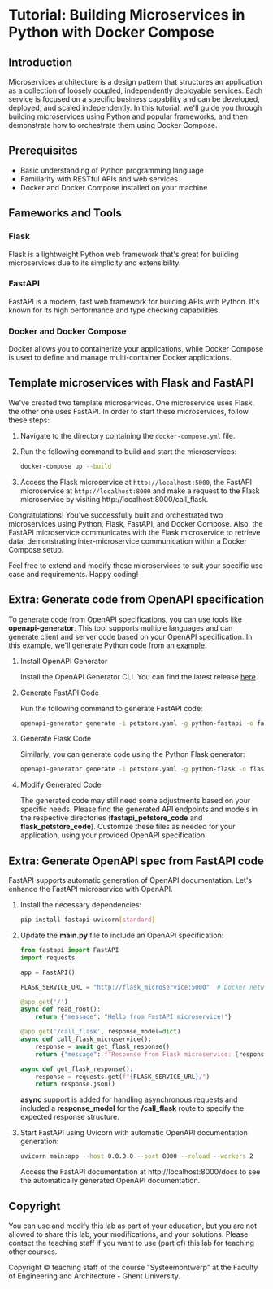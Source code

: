 # Tutorial: Building Microservices in Python with Docker Compose

## Introduction

Microservices architecture is a design pattern that structures an application as a collection of loosely coupled, independently deployable services. Each service is focused on a specific business capability and can be developed, deployed, and scaled independently. In this tutorial, we'll guide you through building microservices using Python and popular frameworks, and then demonstrate how to orchestrate them using Docker Compose.

## Prerequisites

* Basic understanding of Python programming language
* Familiarity with RESTful APIs and web services
* Docker and Docker Compose installed on your machine

## Fameworks and Tools

### Flask

Flask is a lightweight Python web framework that's great for building microservices due to its simplicity and extensibility.

### FastAPI

FastAPI is a modern, fast web framework for building APIs with Python. It's known for its high performance and type checking capabilities.

### Docker and Docker Compose

Docker allows you to containerize your applications, while Docker Compose is used to define and manage multi-container Docker applications.

## Template microservices with Flask and FastAPI

We've created two template microservices. One microservice uses Flask, the other one uses FastAPI. In order to start these microservices, follow these steps:

1. Navigate to the directory containing the `docker-compose.yml` file.
2. Run the following command to build and start the microservices:

   ```bash
   docker-compose up --build
   ```

3. Access the Flask microservice at `http://localhost:5000`, the FastAPI microservice at `http://localhost:8000` and make a request to the Flask microservice by visiting http://localhost:8000/call_flask.

Congratulations! You've successfully built and orchestrated two microservices using Python, Flask, FastAPI, and Docker Compose.
Also, the FastAPI microservice communicates with the Flask microservice to retrieve data, demonstrating inter-microservice communication within a Docker Compose setup.  

Feel free to extend and modify these microservices to suit your specific use case and requirements. Happy coding!

## Extra: Generate code from OpenAPI specification

To generate code from OpenAPI specifications, you can use tools like **openapi-generator**.
This tool supports multiple languages and can generate client and server code based on your OpenAPI specification.
In this example, we'll generate Python code from an [example](template/petstore.yaml).

1. Install OpenAPI Generator

   Install the OpenAPI Generator CLI.
   You can find the latest release [here](https://github.com/OpenAPITools/openapi-generator/releases).

2. Generate FastAPI Code

   Run the following command to generate FastAPI code:

   ```bash
   openapi-generator generate -i petstore.yaml -g python-fastapi -o fastapi_petstore_code
   ```

3. Generate Flask Code

   Similarly, you can generate code using the Python Flask generator:

   ```bash
   openapi-generator generate -i petstore.yaml -g python-flask -o flask_petstore_code
   ```

4. Modify Generated Code

   The generated code may still need some adjustments based on your specific needs. Please find the generated API endpoints and models in the respective directories (**fastapi_petstore_code** and **flask_petstore_code**). Customize these files as needed for your application, using your provided OpenAPI specification.

## Extra: Generate OpenAPI spec from FastAPI code

FastAPI supports automatic generation of OpenAPI documentation. Let's enhance the FastAPI microservice with OpenAPI.

1. Install the necessary dependencies:

   ```bash
   pip install fastapi uvicorn[standard]
   ```

2. Update the **main.py** file to include an OpenAPI specification:

   ```python
   from fastapi import FastAPI
   import requests

   app = FastAPI()

   FLASK_SERVICE_URL = "http://flask_microservice:5000"  # Docker network alias

   @app.get('/')
   async def read_root():
       return {"message": "Hello from FastAPI microservice!"}

   @app.get('/call_flask', response_model=dict)
   async def call_flask_microservice():
       response = await get_flask_response()
       return {"message": f"Response from Flask microservice: {response['message']}"}

   async def get_flask_response():
       response = requests.get(f"{FLASK_SERVICE_URL}/")
       return response.json()
   ```

   **async** support is added for handling asynchronous requests and included a **response_model** for the **/call_flask** route to specify the expected response structure.

3. Start FastAPI using Uvicorn with automatic OpenAPI documentation generation:

   ```bash
   uvicorn main:app --host 0.0.0.0 --port 8000 --reload --workers 2
   ```

   Access the FastAPI documentation at http://localhost:8000/docs to see the automatically generated OpenAPI documentation.

## Copyright

You can use and modify this lab as part of your education, but you are not allowed to share this lab, your modifications, and your solutions. Please contact the teaching staff if you want to use (part of) this lab for teaching other courses.

Copyright © teaching staff of the course "Systeemontwerp" at the Faculty of Engineering and Architecture - Ghent University.
